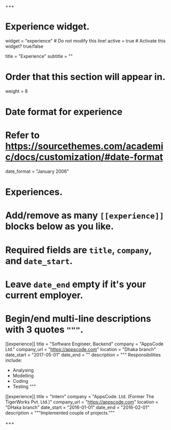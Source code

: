 +++
# Experience widget.
widget = "experience"  # Do not modify this line!
active = true  # Activate this widget? true/false

title = "Experience"
subtitle = ""

# Order that this section will appear in.
weight = 8

# Date format for experience
#   Refer to https://sourcethemes.com/academic/docs/customization/#date-format
date_format = "January 2006"

# Experiences.
#   Add/remove as many `[[experience]]` blocks below as you like.
#   Required fields are `title`, `company`, and `date_start`.
#   Leave `date_end` empty if it's your current employer.
#   Begin/end multi-line descriptions with 3 quotes `"""`.
[[experience]]
  title = "Software Engineer, Backend"
  company = "AppsCode Ltd."
  company_url = "https://appscode.com"
  location = "Dhaka branch"
  date_start = "2017-05-01"
  date_end = ""
  description = """
  Responsibilities include:
  
  * Analysing
  * Modelling
  * Coding
  * Testing
  """

[[experience]]
  title = "Intern"
  company = "AppsCode. Ltd. (Former The TigerWorks Pvt. Ltd.)"
  company_url = "https://appscode.com"
  location = "DHaka branch"
  date_start = "2016-01-01"
  date_end = "2016-02-01"
  description = """Implemented couple of projects."""

+++
